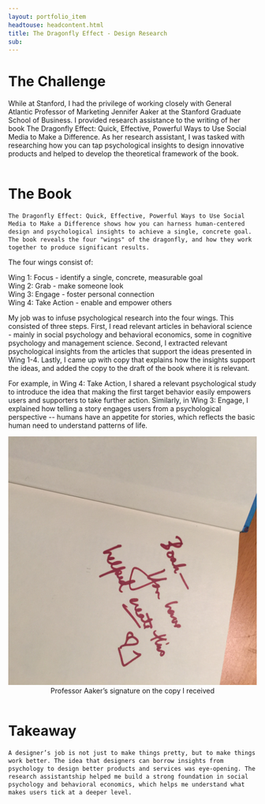 ```yaml
---
layout: portfolio_item
headtouse: headcontent.html
title: The Dragonfly Effect - Design Research
sub: 
---
```

# The Challenge

<div class="small_container">
	While at Stanford, I had the privilege of working closely with General Atlantic Professor of Marketing Jennifer Aaker at the Stanford Graduate School of Business. I provided research assistance to the writing of her book The Dragonfly Effect: Quick, Effective, Powerful Ways to Use Social Media to Make a Difference. As her research assistant, I was tasked with researching how you can tap psychological insights to design innovative products and helped to develop the theoretical framework of the book. 
</div>	 

<br>

<div class="small_container">

<h1> The Book </h1> 

	The Dragonfly Effect: Quick, Effective, Powerful Ways to Use Social Media to Make a Difference shows how you can harness human-centered design and psychological insights to achieve a single, concrete goal. The book reveals the four "wings" of the dragonfly, and how they work together to produce significant results.
</div> 

<div class="small_container">
	The four wings consist of:  
	<br> 

Wing 1: Focus - identify a single, concrete, measurable goal <br>
Wing 2: Grab - make someone look <br>
Wing 3: Engage - foster personal connection <br>
Wing 4: Take Action - enable and empower others 
<br>

My job was to infuse psychological research into the four wings. This consisted of three steps. 
First, I read relevant articles in behavioral science - mainly in social psychology and behavioral economics, some in cognitive psychology and management science. Second, I extracted relevant psychological insights from the articles that support the ideas presented in Wing 1-4. Lastly, I came up with copy that explains how the insights support the ideas, and added the copy to the draft of the book where it is relevant.     

For example, in Wing 4: Take Action, I shared a relevant psychological study to introduce the idea that making the first target behavior easily empowers users and supporters to take further action. Similarly, in Wing 3: Engage, I explained how telling a story engages users from a psychological perspective -- humans have an appetite for stories, which reflects the basic human need to understand patterns of life. 
<br>  
</div>

<div class="text_center">
	<img src="/images/aaker.JPG" width="600" style="margin-left:0px; transform: rotate(90deg); -webkit-transform: rotate(90deg);" />
</div>

<div class="dfly" style="text-align: center">Professor Aaker’s signature on the copy I received</div>
<br>

# Takeaway 
 
<div class="small_container">

	A designer’s job is not just to make things pretty, but to make things work better. The idea that designers can borrow insights from psychology to design better products and services was eye-opening. The research assistantship helped me build a strong foundation in social psychology and behavioral economics, which helps me understand what makes users tick at a deeper level. 
</div>


